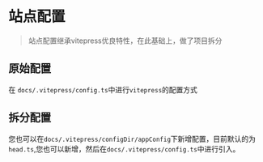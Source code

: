 # 站点配置

> 站点配置继承vitepress优良特性，在此基础上，做了项目拆分

## 原始配置
在 `docs/.vitepress/config.ts`中进行`vitepress`的配置方式

## 拆分配置
您也可以在`docs/.vitepress/configDir/appConfig`下新增配置，目前默认的为`head.ts`,您也可以新增，然后在`docs/.vitepress/config.ts`中进行引入。
